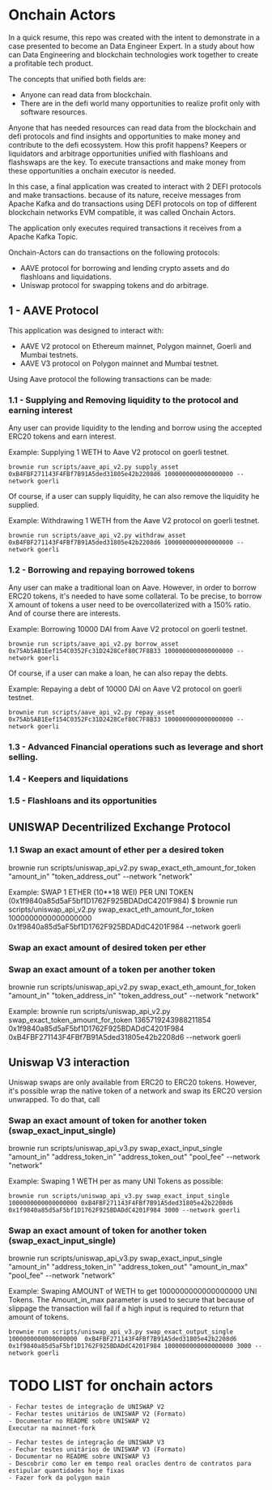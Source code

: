 # Onchain Actors

In a quick resume, this repo was created with the intent to demonstrate in a case presented to become an Data Engineer Expert. In a study about how can Data Engineering and blockchain technologies work together to create a profitable tech product.

The concepts that unified both fields are:

* Anyone can read data from blockchain.
* There are in the defi world many opportunities to realize profit only with software resources.

Anyone that has needed resources can read data from the blockchain and defi protocols and find insights and opportunities to make money and contribute to the defi ecossystem. How this profit happens? Keepers or liquidators and arbitrage opportunities unified with flashloans and flashswaps are the key. To execute transactions and make money from these opportunities a onchain executor is needed.

In this case, a final application was created to interact with 2 DEFI protocols and make transactions. because of its nature, receive messages from Apache Kafka and do transactions using DEFI protocols on top of different blockchain networks EVM compatible, it was called Onchain Actors.

The application only executes required transactions it receives from a Apache Kafka Topic.

Onchain-Actors can do transactions on the following protocols: 

* AAVE protocol for borrowing and lending crypto assets and do flashloans and liquidations.
* Uniswap protocol for swapping tokens and do arbitrage.


## 1 - AAVE Protocol

This application was designed to interact with:

* AAVE V2 protocol on Ethereum mainnet, Polygon mainnet, Goerli and Mumbai testnets.
* AAVE V3 protocol on Polygon mainnet and Mumbai testnet.

Using Aave protocol the following transactions can be made:

### 1.1 - Supplying and Removing liquidity to the protocol and earning interest

Any user can provide liquidity to the lending and borrow using the accepted ERC20 tokens and earn interest.

Example: Supplying 1 WETH to Aave V2 protocol on goerli testnet.

    brownie run scripts/aave_api_v2.py supply_asset 0xB4FBF271143F4FBf7B91A5ded31805e42b2208d6 1000000000000000000 --network goerli

Of course, if a user can supply liquidity, he can also remove the liquidity he supplied.

Example: Withdrawing 1 WETH from the Aave V2 protocol on goerli testnet.

    brownie run scripts/aave_api_v2.py withdraw_asset 0xB4FBF271143F4FBf7B91A5ded31805e42b2208d6 1000000000000000000 --network goerli

### 1.2 - Borrowing and repaying borrowed tokens

Any user can make a traditional loan on Aave. However, in order to borrow ERC20 tokens, it's needed to have some collateral. To be precise, to borrow X amount of tokens a user need to be overcollaterized with a 150% ratio. And of course there are interests.

Example: Borrowing 10000 DAI from Aave V2 protocol on goerli testnet.

    brownie run scripts/aave_api_v2.py borrow_asset 0x75Ab5AB1Eef154C0352Fc31D2428Cef80C7F8B33 1000000000000000000 --network goerli

Of course, if a user can make a loan, he can also repay the debts.

Example: Repaying a debt of 10000 DAI on Aave V2 protocol on goerli testnet.

    brownie run scripts/aave_api_v2.py repay_asset 0x75Ab5AB1Eef154C0352Fc31D2428Cef80C7F8B33 1000000000000000000 --network goerli

### 1.3 - Advanced Financial operations such as leverage and short selling.

### 1.4 - Keepers and liquidations

### 1.5 - Flashloans and its opportunities


## UNISWAP Decentrilized Exchange Protocol


### 1.1 Swap an exact amount of ether per a desired token
brownie run scripts/uniswap_api_v2.py swap_exact_eth_amount_for_token "amount_in" "token_address_out" --network "network"

Example:
    SWAP 1 ETHER (10**18 WEI) PER UNI TOKEN (0x1f9840a85d5aF5bf1D1762F925BDADdC4201F984)
    $ brownie run scripts/uniswap_api_v2.py swap_exact_eth_amount_for_token 1000000000000000000 0x1f9840a85d5aF5bf1D1762F925BDADdC4201F984 --network goerli


### Swap an exact amount of desired token per ether




### Swap an exact amount of a token per another token

brownie run scripts/uniswap_api_v2.py swap_exact_eth_amount_for_token "amount_in" "token_address_in" "token_address_out" --network "network"

Example:
brownie run scripts/uniswap_api_v2.py swap_exact_token_amount_for_token 1365719243988211854 0x1f9840a85d5aF5bf1D1762F925BDADdC4201F984 0xB4FBF271143F4FBf7B91A5ded31805e42b2208d6 --network goerli







## Uniswap V3 interaction

Uniswap swaps are only available from ERC20 to ERC20 tokens. However, it's possible wrap the native token of a network and swap its ERC20 version unwrapped. To do that, call
### Swap an exact amount of token for another token (swap_exact_input_single)

brownie run scripts/uniswap_api_v3.py swap_exact_input_single "amount_in" "address_token_in" "address_token_out" "pool_fee" --network "network"

Example: Swaping 1 WETH per as many UNI Tokens as possible:

    brownie run scripts/uniswap_api_v3.py swap_exact_input_single 1000000000000000000 0xB4FBF271143F4FBf7B91A5ded31805e42b2208d6 0x1f9840a85d5aF5bf1D1762F925BDADdC4201F984 3000 --network goerli


### Swap an exact amount of token for another token (swap_exact_input_single)

brownie run scripts/uniswap_api_v3.py swap_exact_input_single "amount_in" "address_token_in" "address_token_out" "amount_in_max" "pool_fee" --network "network"

Example: Swaping AMOUNT of WETH to get 1000000000000000000 UNI Tokens. The Amount_in_max parameter is used to secure that because of slippage the transaction will fail if a high input is required to return that amount of tokens.

    brownie run scripts/uniswap_api_v3.py swap_exact_output_single 1000000000000000000  0xB4FBF271143F4FBf7B91A5ded31805e42b2208d6 0x1f9840a85d5aF5bf1D1762F925BDADdC4201F984 1000000000000000000 3000 --network goerli



# TODO LIST for onchain actors
    
    
    - Fechar testes de integração de UNISWAP V2
    - Fechar testes unitários de UNISWAP V2 (Formato)
    - Documentar no README sobre UNISWAP V2
    Executar na mainnet-fork

    - Fechar testes de integração de UNISWAP V3
    - Fechar testes unitários de UNISWAP V3 (Formato)
    - Documentar no README sobre UNISWAP V3
    - Descobrir como ler em tempo real oracles dentro de contratos para estipular quantidades hoje fixas
    - Fazer fork da polygon main

##
